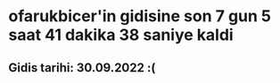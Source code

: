 # ofarukbicer'in gidisine son 7 gun 5 saat 41 dakika 38 saniye kaldi

## Gidis tarihi: 30.09.2022 :(